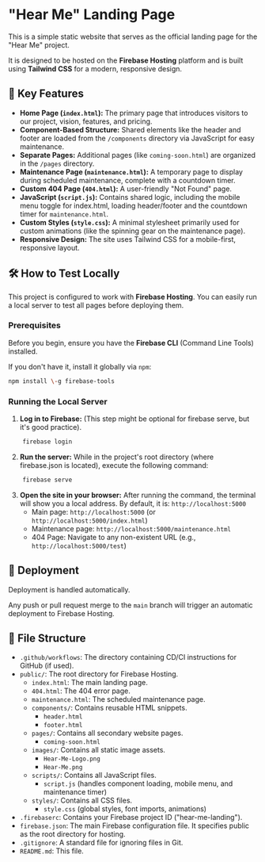 # **"Hear Me" Landing Page**

This is a simple static website that serves as the official landing page for the "Hear Me" project.

It is designed to be hosted on the **Firebase Hosting** platform and is built using **Tailwind CSS** for a modern, responsive design.

## **🌟 Key Features**

* **Home Page (`index.html`):** The primary page that introduces visitors to our project, vision, features, and pricing.
* **Component-Based Structure:** Shared elements like the header and footer are loaded from the `/components` directory via JavaScript for easy maintenance.
* **Separate Pages:** Additional pages (like `coming-soon.html`) are organized in the `/pages` directory.
* **Maintenance Page (`maintenance.html`):** A temporary page to display during scheduled maintenance, complete with a countdown timer.
* **Custom 404 Page (`404.html`):** A user-friendly "Not Found" page.
* **JavaScript (`script.js`):** Contains shared logic, including the mobile menu toggle for index.html, loading header/footer and the countdown timer for `maintenance.html`.
* **Custom Styles (`style.css`):** A minimal stylesheet primarily used for custom animations (like the spinning gear on the maintenance page).
* **Responsive Design:** The site uses Tailwind CSS for a mobile-first, responsive layout.

## **🛠️ How to Test Locally**

This project is configured to work with **Firebase Hosting**. You can easily run a local server to test all pages before deploying them.

### **Prerequisites**

Before you begin, ensure you have the **Firebase CLI** (Command Line Tools) installed.

If you don't have it, install it globally via `npm`:
```bash
npm install \-g firebase-tools
```

### **Running the Local Server**

1. **Log in to Firebase:** (This step might be optional for firebase serve, but it's good practice).
```bash
    firebase login
```

2. **Run the server:** While in the project's root directory (where firebase.json is located), execute the following command:
```bash
    firebase serve
```

3. **Open the site in your browser:** After running the command, the terminal will show you a local address. By default, it is: `http://localhost:5000`
   * Main page: `http://localhost:5000` (or `http://localhost:5000/index.html`)
   * Maintenance page: `http://localhost:5000/maintenance.html`
   * 404 Page: Navigate to any non-existent URL (e.g., `http://localhost:5000/test`)

## **🚀 Deployment**

Deployment is handled automatically.

Any push or pull request merge to the `main` branch will trigger an automatic deployment to Firebase Hosting.

## **📁 File Structure**

* `.github/workflows`: The directory containing CD/CI instructions for GitHub (if used).
* `public/`: The root directory for Firebase Hosting.
  * `index.html`: The main landing page.
  * `404.html`: The 404 error page.
  * `maintenance.html`: The scheduled maintenance page.
  * `components/`: Contains reusable HTML snippets.
    * `header.html`
    * `footer.html`
  * `pages/`: Contains all secondary website pages.
    * `coming-soon.html`
  * `images/`: Contains all static image assets.
    * `Hear-Me-Logo.png`
    * `Hear-Me.png`
  * `scripts/`: Contains all JavaScript files.
    * `script.js` (handles component loading, mobile menu, and maintenance timer)
  * `styles/`: Contains all CSS files.
    * `style.css` (global styles, font imports, animations)
* `.firebaserc`: Contains your Firebase project ID ("hear-me-landing").
* `firebase.json`: The main Firebase configuration file. It specifies public as the root directory for hosting.
* `.gitignore`: A standard file for ignoring files in Git.
* `README.md`: This file.
